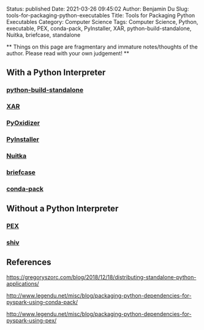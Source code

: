 Status: published
Date: 2021-03-26 09:45:02
Author: Benjamin Du
Slug: tools-for-packaging-python-executables
Title: Tools for Packaging Python Executables
Category: Computer Science
Tags: Computer Science, Python, executable, PEX, conda-pack, PyInstaller, XAR, python-build-standalone, Nuitka, briefcase, standalone

**
Things on this page are fragmentary and immature notes/thoughts of the author.
Please read with your own judgement!
**


## With a Python Interpreter

### [python-build-standalone](https://github.com/indygreg/python-build-standalone)

### [XAR](https://github.com/facebookincubator/xar/)

### [PyOxidizer](https://github.com/indygreg/PyOxidizer)

### [PyInstaller](https://github.com/pyinstaller/pyinstaller)

### [Nuitka](https://github.com/Nuitka/Nuitka)

### [briefcase](https://github.com/beeware/briefcase)

### [conda-pack](https://github.com/conda/conda-pack)

## Without a Python Interpreter

### [PEX](https://github.com/pantsbuild/pex)

### [shiv](https://github.com/linkedin/shiv)

## References

https://gregoryszorc.com/blog/2018/12/18/distributing-standalone-python-applications/

http://www.legendu.net/misc/blog/packaging-python-dependencies-for-pyspark-using-conda-pack/

http://www.legendu.net/misc/blog/packaging-python-dependencies-for-pyspark-using-pex/
